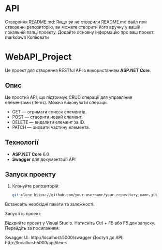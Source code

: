 # API
Створення README.md:
Якщо ви не створили README.md файл при створенні репозиторію, ви можете створити його вручну у вашій локальній папці проекту.
Додайте основну інформацію про ваш проект:
markdown
Копіювати
# WebAPI_Project

Це проект для створення RESTful API з використанням **ASP.NET Core**.

## Опис

Це простий API, що підтримує CRUD операції для управління елементами (Items). Можна виконувати операції:
- GET — отримати список елементів.
- POST — створити новий елемент.
- DELETE — видалити елемент за ID.
- PATCH — оновити частину елемента.

## Технології
- **ASP.NET Core** 6.0
- **Swagger** для документації API

## Запуск проекту

1. Клонуйте репозиторій:
   ```bash
   git clone https://github.com/your-username/your-repository-name.git
Встановіть необхідні пакети та залежності.

Запустіть проект:

Відкрийте проект у Visual Studio.
Натисніть Ctrl + F5 або F5 для запуску.
Перейдіть за посиланням:

Swagger UI: http://localhost:5000/swagger
Доступ до API: http://localhost:5000/api/items
